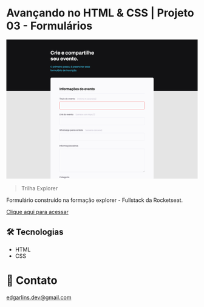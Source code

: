 # Avançando no HTML & CSS | Projeto 03 - Formulários

![preview](./.github/preview.png)

>Trilha Explorer

Formulário construído na formação explorer - Fullstack da Rocketseat.

[Clique aqui para acessar](https://edgar-lins.github.io/projeto-03/)

## 🛠 Tecnologias 

- HTML
- CSS

# 📩 Contato

edgarlins.dev@gmail.com
